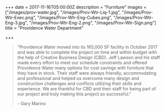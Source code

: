 +++
date = 2017-11-16T05:00:00Z
description = "Furniture"
images = ["/images/prov-water.jpg", "/images/Prov-Wtr-Liq-1.jpg", "/images/Prov-Wtr-Exec.png", "/images/Prov-Wtr-Eng-Cubes.png", "/images/Prov-Wtr-Eng-3.jpg", "/images/Prov-Wtr-Eng-2.png", "/images/Prov-Wtr-Sign.png"]
title = "Providence Water Department"

+++
> "Providence Water moved into its 165,000 SF facility in October 2017 and was able to complete the project on time and within budget with the help of Creative Business Design (CBD). Jeff Lawson and his staff made every effort to meet our schedule constraints and offered Providence Water many options for cost savings with furniture that they have in stock. Their staff were always friendly, accommodating and professional and helped us overcome many design and construction challenges and conflicts utilizing their skills and experience. We are thankful for CBD and their staff for being part of our project and truly making this project so successful."
>
> \- Gary Marino